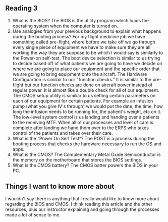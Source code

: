 ## Reading 3 

1. What is the BIOS?
   The BIOS is the utility program which loads the operating system when the computer is turned on.
2. Use analogies from your previous background to explain what happens during the booting process?
     For my flight medicine job we have something called pre-flight, where before we take off we go through every single piece of equipment we have to make sure they are all working the way they are suppose to be which I would say is similarly to the Power-on self-test. The boot device selection is similar to us trying to decide based off of what patients we are going to have we decide on where we are going to place our equipment and the specific order that we are going to bring equipment onto the aircraft.
     The Hardware Configuartion is similair to our "function checks." It is similar to the pre-flight but our function checks are done on aircraft power instead of regular power. It is almost like a double check for all of our equipment. The CMOS setup utility is similiar to us setting certain parameters on each of our equipment for certain patients. For example an infusion pump (what you give IV's through) we would put the date, the time, how long the infusion needs to be running for, the patient's weight, etc on it.
     The low-level system control is us landing and handing over a patients to the receiving MTF. When all of our processes and level of care is complete after landing we hand them over to the ERPS who takes control of the patients and takes over their care.
3. What is the “Power On Self Test”?
   The POST is a process during the booting process that checks the hardware necessary to run the OS and apps. 
4. What is the CMOS?
    The Complementary Metal Oxide Semiconductor is the memory on the motherboard that stores the BIOS settings.
8. What is the CMOS battery?
     The CMOS batter powers the BIOS in your PC. 

## Things I want to know more about
   I wouldn't say there is anything that I really would like to know more about regarding the BIOS and CMOS. I think reading this article and the other resources, plus our instructor explaining and going through the processes made a lot of sense to me. 
